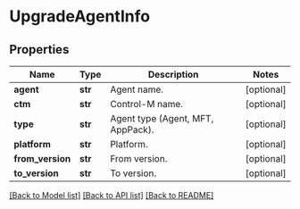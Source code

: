 # UpgradeAgentInfo

## Properties
Name | Type | Description | Notes
------------ | ------------- | ------------- | -------------
**agent** | **str** | Agent name. | [optional] 
**ctm** | **str** | Control-M name. | [optional] 
**type** | **str** | Agent type (Agent, MFT, AppPack). | [optional] 
**platform** | **str** | Platform. | [optional] 
**from_version** | **str** | From version. | [optional] 
**to_version** | **str** | To version. | [optional] 

[[Back to Model list]](../README.md#documentation-for-models) [[Back to API list]](../README.md#documentation-for-api-endpoints) [[Back to README]](../README.md)


